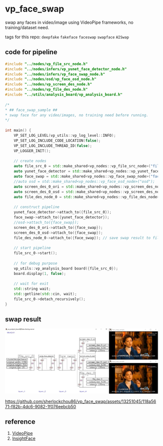 # vp_face_swap
swap any faces in video/image using VideoPipe frameworks, no training/dataset need.

tags for this repo: `deepfake` `fakeface` `faceswap` `swapface` `AISwap`

## code for pipeline ##

```C++
#include "../nodes/vp_file_src_node.h"
#include "../nodes/infers/vp_yunet_face_detector_node.h"
#include "../nodes/infers/vp_face_swap_node.h"
#include "../nodes/osd/vp_face_osd_node.h"
#include "../nodes/vp_screen_des_node.h"
#include "../nodes/vp_file_des_node.h"
#include "../utils/analysis_board/vp_analysis_board.h"

/*
* ## face_swap_sample ##
* swap face for any video/images, no training need before running.
*/

int main() {
    VP_SET_LOG_LEVEL(vp_utils::vp_log_level::INFO);
    VP_SET_LOG_INCLUDE_CODE_LOCATION(false);
    VP_SET_LOG_INCLUDE_THREAD_ID(false);
    VP_LOGGER_INIT();

    // create nodes
    auto file_src_0 = std::make_shared<vp_nodes::vp_file_src_node>("file_src_0", 0, "./vp_data/test_video/face.mp4", 1.0, true, "avdec_h264", 4);
    auto yunet_face_detector = std::make_shared<vp_nodes::vp_yunet_face_detector_node>("yunet_face_detector", "./vp_data/models/face/face_detection_yunet_2022mar.onnx");
    auto face_swap = std::make_shared<vp_nodes::vp_face_swap_node>("face_swap", "./vp_data/models/face/face_detection_yunet_2022mar.onnx", "./vp_data/models/face/swap/w600k_r50.onnx", "./vp_data/models/face/swap/emap.txt", "./vp_data/models/face/swap/inswapper_128.onnx", "./vp_data/test_images/faces/swap/2mans.jpg");
    //auto osd = std::make_shared<vp_nodes::vp_face_osd_node>("osd");
    auto screen_des_0_ori = std::make_shared<vp_nodes::vp_screen_des_node>("screen_des_0_ori", 0, false);
    auto screen_des_0_osd = std::make_shared<vp_nodes::vp_screen_des_node>("screen_des_0_osd", 0);
    auto file_des_node_0 = std::make_shared<vp_nodes::vp_file_des_node>("file_des_0", 0, ".", "", 1);

    // construct pipeline
    yunet_face_detector->attach_to({file_src_0});
    face_swap->attach_to({yunet_face_detector});
    //osd->attach_to({face_swap});
    screen_des_0_ori->attach_to({face_swap});
    screen_des_0_osd->attach_to({face_swap});
    file_des_node_0->attach_to({face_swap}); // save swap result to file

    // start pipeline
    file_src_0->start();

    // for debug purpose
    vp_utils::vp_analysis_board board({file_src_0});
    board.display(1, false);

    // wait for exit
    std::string wait;
    std::getline(std::cin, wait);
    file_src_0->detach_recursively();
}
```

## swap result ##
![](./swap_face.png)


https://github.com/sherlockchou86/vp_face_swap/assets/13251045/118a5671-f82b-4dc6-9082-1f076eebcb50


## reference  ##
1. [VideoPipe](https://github.com/sherlockchou86/video_pipe_c)
2. [InsightFace](https://github.com/deepinsight/insightface)
